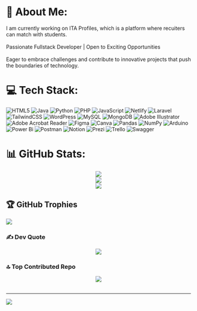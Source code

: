 # 💫 About Me:
I am currently working on ITA Profiles, which is a platform where recuiters can match with students.<br><br>Passionate Fullstack Developer | Open to Exciting Opportunities<br><br> Eager to embrace challenges and contribute to innovative projects that push the boundaries of technology.



# 💻 Tech Stack:
![HTML5](https://img.shields.io/badge/html5-%23E34F26.svg?style=for-the-badge&logo=html5&logoColor=white) ![Java](https://img.shields.io/badge/java-%23ED8B00.svg?style=for-the-badge&logo=openjdk&logoColor=white) ![Python](https://img.shields.io/badge/python-3670A0?style=for-the-badge&logo=python&logoColor=ffdd54) ![PHP](https://img.shields.io/badge/php-%23777BB4.svg?style=for-the-badge&logo=php&logoColor=white) ![JavaScript](https://img.shields.io/badge/javascript-%23323330.svg?style=for-the-badge&logo=javascript&logoColor=%23F7DF1E) ![Netlify](https://img.shields.io/badge/netlify-%23000000.svg?style=for-the-badge&logo=netlify&logoColor=#00C7B7) ![Laravel](https://img.shields.io/badge/laravel-%23FF2D20.svg?style=for-the-badge&logo=laravel&logoColor=white) ![TailwindCSS](https://img.shields.io/badge/tailwindcss-%2338B2AC.svg?style=for-the-badge&logo=tailwind-css&logoColor=white) ![WordPress](https://img.shields.io/badge/WordPress-%23117AC9.svg?style=for-the-badge&logo=WordPress&logoColor=white) ![MySQL](https://img.shields.io/badge/mysql-%2300000f.svg?style=for-the-badge&logo=mysql&logoColor=white) ![MongoDB](https://img.shields.io/badge/MongoDB-%234ea94b.svg?style=for-the-badge&logo=mongodb&logoColor=white) ![Adobe Illustrator](https://img.shields.io/badge/adobe%20illustrator-%23FF9A00.svg?style=for-the-badge&logo=adobe%20illustrator&logoColor=white) ![Adobe Acrobat Reader](https://img.shields.io/badge/Adobe%20Acrobat%20Reader-EC1C24.svg?style=for-the-badge&logo=Adobe%20Acrobat%20Reader&logoColor=white) ![Figma](https://img.shields.io/badge/figma-%23F24E1E.svg?style=for-the-badge&logo=figma&logoColor=white) ![Canva](https://img.shields.io/badge/Canva-%2300C4CC.svg?style=for-the-badge&logo=Canva&logoColor=white) ![Pandas](https://img.shields.io/badge/pandas-%23150458.svg?style=for-the-badge&logo=pandas&logoColor=white) ![NumPy](https://img.shields.io/badge/numpy-%23013243.svg?style=for-the-badge&logo=numpy&logoColor=white) ![Arduino](https://img.shields.io/badge/-Arduino-00979D?style=for-the-badge&logo=Arduino&logoColor=white) ![Power Bi](https://img.shields.io/badge/power_bi-F2C811?style=for-the-badge&logo=powerbi&logoColor=black) ![Postman](https://img.shields.io/badge/Postman-FF6C37?style=for-the-badge&logo=postman&logoColor=white) ![Notion](https://img.shields.io/badge/Notion-%23000000.svg?style=for-the-badge&logo=notion&logoColor=white) ![Prezi](https://img.shields.io/badge/Prezi-%23000000.svg?style=for-the-badge&logo=Prezi&logoColor=white) ![Trello](https://img.shields.io/badge/Trello-%23026AA7.svg?style=for-the-badge&logo=Trello&logoColor=white) ![Swagger](https://img.shields.io/badge/-Swagger-%23Clojure?style=for-the-badge&logo=swagger&logoColor=white)
# 📊 GitHub Stats:
<p align="center">
  <img src="https://github-readme-stats.vercel.app/api?username=leidyz&theme=dark&hide_border=false&include_all_commits=false&count_private=true)"/><br/>
  <img src="https://github-readme-streak-stats.herokuapp.com/?user=leidyz&theme=dark&hide_border=false)"/><br/>
  <img src="(https://github-readme-stats.vercel.app/api/top-langs/?username=leidyz&theme=dark&hide_border=false&include_all_commits=false&count_private=true&layout=compact)"/><br/>
</p>

## 🏆 GitHub Trophies
![](https://github-profile-trophy.vercel.app/?username=leidyz&theme=juicyfresh&no-frame=false&no-bg=false&margin-w=4)


### ✍️ Dev Quote
<p align="center">
  <img src="https://quotes-github-readme.vercel.app/api?type=horizontal&theme=tokyonight)"/>
</p>


### 🔝 Top Contributed Repo

<p align="center">
  <img src="https://github-contributor-stats.vercel.app/api?username=leidyz&limit=5&theme=dark&combine_all_yearly_contributions=true)"/><br><br>
</p>

---
[![](https://visitcount.itsvg.in/api?id=leidyz&icon=0&color=5)](https://visitcount.itsvg.in)





